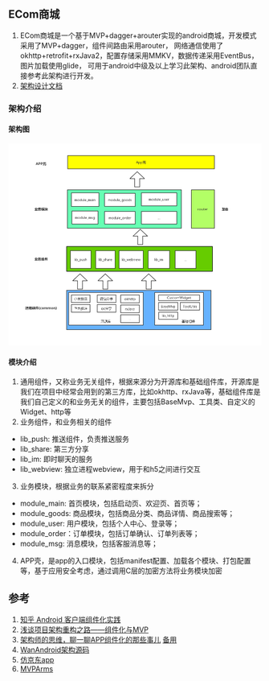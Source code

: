## ECom商城
1. ECom商城是一个基于MVP+dagger+arouter实现的android商城，开发模式采用了MVP+dagger，组件间路由采用arouter，
网络通信使用了okhttp+retrofit+rxJava2，配置存储采用MMKV，数据传递采用EventBus，图片加载使用glide，
可用于android中级及以上学习此架构、android团队直接参考此架构进行开发。
2. [架构设计文档](https://blog.csdn.net/qq_23081779/article/details/99286345)

### 架构介绍
#### 架构图
![arch](/doc/img/arch.jpg)
#### 模块介绍
1. 通用组件，又称业务无关组件，根据来源分为开源库和基础组件库，开源库是我们在项目中经常会用到的第三方库，比如okhttp、rxJava等，基础组件库是我们自己定义的和业务无关的组件，主要包括BaseMvp、工具类、自定义的Widget、http等
2. 业务组件，和业务相关的组件
* lib_push: 推送组件，负责推送服务
* lib_share: 第三方分享
* lib_im: 即时聊天的服务
* lib_webview: 独立进程webview，用于和h5之间进行交互
3. 业务模块，根据业务的联系紧密程度来拆分
* module_main: 首页模块，包括启动页、欢迎页、首页等；
* module_goods: 商品模块，包括商品分类、商品详情、商品搜索等；
* module_user: 用户模块，包括个人中心、登录等；
* module_order：订单模块，包括订单确认、订单列表等；
* module_msg: 消息模块，包括客服消息等；
4. APP壳，是app的入口模块，包括manifest配置、加载各个模块、打包配置等，基于应用安全考虑，通过调用C层的加密方法将业务模块加密

## 参考
1. [知乎 Android 客户端组件化实践](https://zhuanlan.zhihu.com/p/45374964)
2. [浅谈项目架构重构之路——组件化与MVP](https://www.jianshu.com/p/1a1ddecb576d)
3. [架构师的思维，聊一聊APP组件化的那些事儿](https://mp.weixin.qq.com/s/EdfWRj7dF4XtIo_xqP6_sA) [备用](https://juejin.im/post/5d37a0e8e51d4510a37bacc5)
4. [WanAndroid架构源码](https://github.com/senonwx/WanAndroid)
5. [仿京东app](https://github.com/liu-xiao-dong/JD-Test)
6. [MVPArms](https://github.com/JessYanCoding/MVPArms)